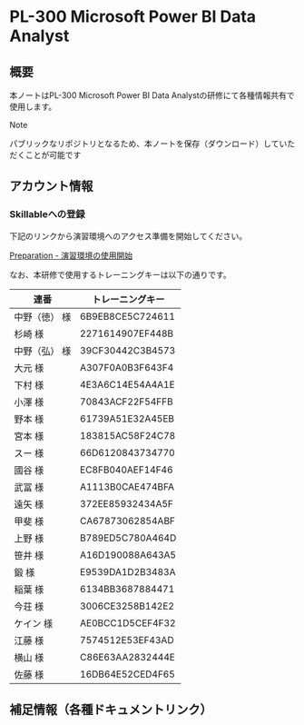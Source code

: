 # PL-300 Microsoft Power BI Data Analyst

## 概要

本ノートはPL-300 Microsoft Power BI Data Analystの研修にて各種情報共有で使用します。

> [!Note]
>
>  パブリックなリポジトリとなるため、本ノートを保存（ダウンロード）していただくことが可能です

## アカウント情報

### Skillableへの登録

下記のリンクから演習環境へのアクセス準備を開始してください。

[Preparation - 演習環境の使用開始](https://github.com/ctct-edu/Skillable/blob/main/Preparation.md)

なお、本研修で使用するトレーニングキーは以下の通りです。

| 連番          | トレーニングキー |
| ------------- | ---------------- |
| 中野（徳） 様 | 6B9EB8CE5C724611 |
| 杉崎 様       | 2271614907EF448B |
| 中野（弘） 様 | 39CF30442C3B4573 |
| 大元 様       | A307F0A0B3F643F4 |
| 下村 様       | 4E3A6C14E54A4A1E |
| 小澤 様       | 70843ACF22F54FFB |
| 野本 様       | 61739A51E32A45EB |
| 宮本 様       | 183815AC58F24C78 |
| スー 様       | 66D6120843734770 |
| 國谷 様       | EC8FB040AEF14F46 |
| 武冨 様       | A1113B0CAE474BFA |
| 遠矢 様       | 372EE85932434A5F |
| 甲斐 様       | CA67873062854ABF |
| 上野 様       | B789ED5C780A464D |
| 笹井 様       | A16D190088A643A5 |
| 鍛 様         | E9539DA1D2B3483A |
| 稲葉 様       | 6134BB3687884471 |
| 今荘 様       | 3006CE3258B142E2 |
| ケイン 様     | AE0BCC1D5CEF4F32 |
| 江藤 様       | 7574512E53EF43AD |
| 横山 様       | C86E63AA2832444E |
| 佐藤 様       | 16DB64E52CED4F65 |



## 補足情報（各種ドキュメントリンク）

